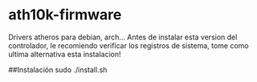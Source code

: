 # ath10k-firmware
Drivers atheros para debian, arch...
Antes de instalar esta version del controlador, le recomiendo verificar los registros de sistema, tome como ultima alternativa esta instalacion!

##Instalación
sudo ./install.sh

